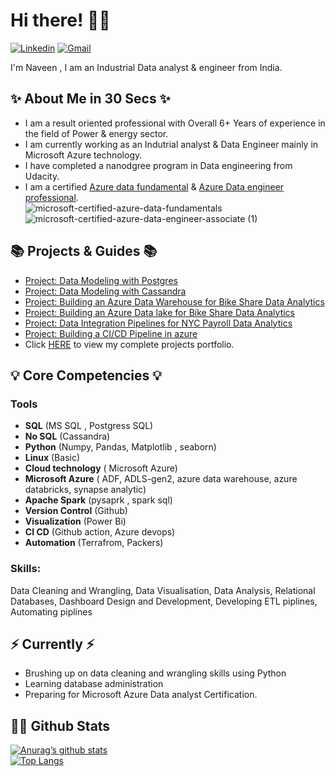 # Hi there! 🙋🏻    
                                                     
[![Linkedin](https://img.shields.io/badge/LinkedIn-0077B5?style=for-the-badge&logo=linkedin&logoColor=white)](https://www.linkedin.com/in/naveen-kumar-b67005236/)    [![Gmail](https://img.shields.io/badge/Gmail-D14836?style=for-the-badge&logo=gmail&logoColor=white)](naveen.ku540088@gmail.com)                                  

I'm Naveen , I am an Industrial Data analyst & engineer from India.  



## ✨ About Me in 30 Secs ✨

- I am a result oriented professional with Overall 6+ Years of experience in the field of Power & energy sector.  
- I am currently working as an Indutrial analyst & Data Engineer mainly in Microsoft Azure technology. 
- I have completed a nanodgree program in Data engineering from Udacity.
- I am a certified [Azure data fundamental](https://www.credly.com/badges/2347df67-ee1d-4e9c-9f8a-1e558de5be1a/public_url) & [Azure Data engineer professional](https://www.credly.com/badges/c92433ad-1734-431a-ae56-33cb76016436/public_url).  
  ![microsoft-certified-azure-data-fundamentals](https://user-images.githubusercontent.com/114065631/191479586-21dadcfe-a213-438b-8476-b430528116ce.png)                 ![microsoft-certified-azure-data-engineer-associate (1)](https://user-images.githubusercontent.com/114065631/191479166-f9c33a26-f6fd-4858-b7b2-9ae7ae917855.png)



## 📚 Projects & Guides 📚

- [Project: Data Modeling with Postgres]()
- [Project: Data Modeling with Cassandra]()
- [Project: Building an Azure Data Warehouse for Bike Share Data Analytics]()
- [Project: Building an Azure Data lake for Bike Share Data Analytics]()
- [Project: Data Integration Pipelines for NYC Payroll Data Analytics]()
- [Project: Building a CI/CD Pipeline in azure]()
- Click [HERE]() to view my complete projects portfolio.



## 💡 Core Competencies 💡

### Tools 

- **SQL** (MS SQL , Postgress SQL)
- **No SQL** (Cassandra)
- **Python** (Numpy, Pandas, Matplotlib , seaborn)
- **Linux** (Basic)
- **Cloud technology** ( Microsoft Azure)
- **Microsoft Azure** ( ADF, ADLS-gen2, azure data warehouse, azure databricks, synapse analytic)
- **Apache Spark** (pysaprk , spark sql)
- **Version Control** (Github)
- **Visualization** (Power Bi)
- **CI CD** (Github action, Azure devops)
- **Automation** (Terrafrom, Packers)


### Skills: 

   Data Cleaning and Wrangling, Data Visualisation, Data Analysis, Relational Databases, Dashboard Design and Development, Developing ETL piplines,
   Automating piplines 



## ⚡️ Currently ⚡️

- Brushing up on data cleaning and wrangling skills using Python  
- Learning database administration  
- Preparing for Microsoft Azure Data analyst Certification. 


## 🙌🏻 Github Stats
  
 [![Anurag’s github stats](https://github-readme-stats.vercel.app/api?username=Naveenkumar-Dataguy)](https://github.com/Naveenkumar-Dataguy)  
 [![Top Langs](https://github-readme-stats.vercel.app/api/top-langs/?username=Naveenkumar-Dataguy&layout=compact)](https://github.com/Naveenkumar-Dataguy)  
